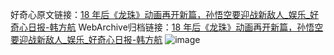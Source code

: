 好奇心原文链接：[18 年后《龙珠》动画再开新篇，孙悟空要迎战新敌人_娱乐_好奇心日报-韩方航](https://www.qdaily.com/articles/9070.html)
WebArchive归档链接：[18 年后《龙珠》动画再开新篇，孙悟空要迎战新敌人_娱乐_好奇心日报-韩方航](http://web.archive.org/web/20190623153741/https://www.qdaily.com/articles/9070.html)
![image](http://ww3.sinaimg.cn/large/007d5XDply1g3ve6gb28dj30u02rp4qp)